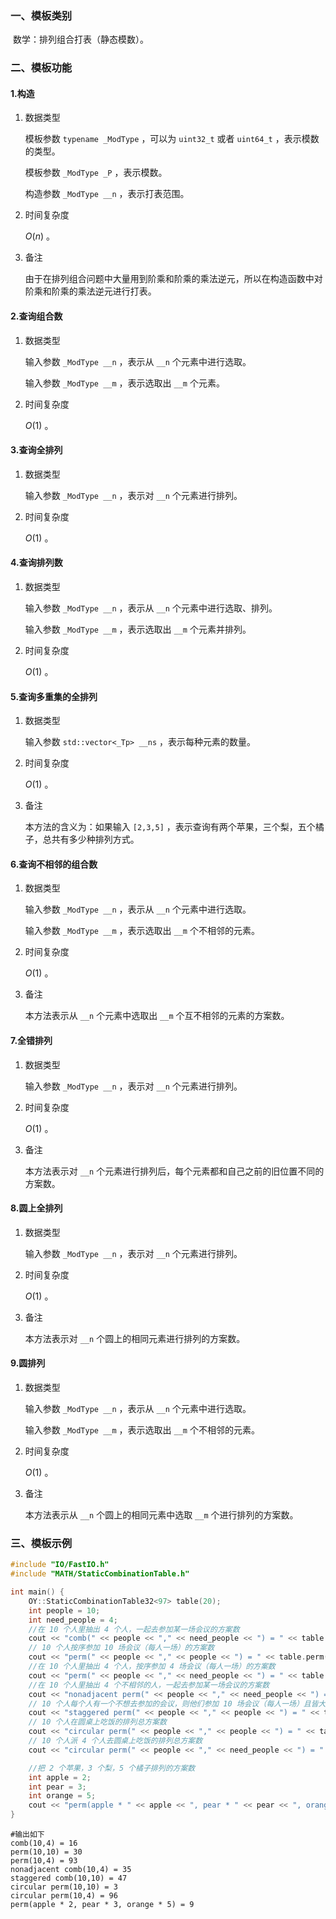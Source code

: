 ### 一、模板类别

​	数学：排列组合打表（静态模数）。

### 二、模板功能

#### 1.构造

1. 数据类型

   模板参数 `typename _ModType` ，可以为 `uint32_t` 或者 `uint64_t` ，表示模数的类型。

   模板参数 `_ModType _P` ，表示模数。

   构造参数 `_ModType __n` ，表示打表范围。

2. 时间复杂度

   $O(n)$ 。

3. 备注

   由于在排列组合问题中大量用到阶乘和阶乘的乘法逆元，所以在构造函数中对阶乘和阶乘的乘法逆元进行打表。

#### 2.查询组合数

1. 数据类型

   输入参数 `_ModType __n` ，表示从 `__n` 个元素中进行选取。

   输入参数 `_ModType __m` ，表示选取出 `__m` 个元素。

2. 时间复杂度

   $O(1)$ 。

#### 3.查询全排列

1. 数据类型

   输入参数 `_ModType __n` ，表示对 `__n` 个元素进行排列。

2. 时间复杂度

   $O(1)$ 。

#### 4.查询排列数

1. 数据类型

   输入参数 `_ModType __n` ，表示从 `__n` 个元素中进行选取、排列。

   输入参数 `_ModType __m` ，表示选取出 `__m` 个元素并排列。

2. 时间复杂度

   $O(1)$ 。

#### 5.查询多重集的全排列

1. 数据类型

   输入参数 `std::vector<_Tp> __ns` ，表示每种元素的数量。

2. 时间复杂度

   $O(1)$ 。

3. 备注

   本方法的含义为：如果输入 `[2,3,5]` ，表示查询有两个苹果，三个梨，五个橘子，总共有多少种排列方式。

#### 6.查询不相邻的组合数

1. 数据类型

   输入参数 `_ModType __n` ，表示从 `__n` 个元素中进行选取。

   输入参数 `_ModType __m` ，表示选取出 `__m` 个不相邻的元素。

2. 时间复杂度

   $O(1)$ 。

3. 备注

   本方法表示从 `__n` 个元素中选取出 `__m` 个互不相邻的元素的方案数。

#### 7.全错排列

1. 数据类型

   输入参数 `_ModType __n` ，表示对 `__n` 个元素进行排列。

2. 时间复杂度

   $O(1)$ 。

3. 备注

   本方法表示对 `__n` 个元素进行排列后，每个元素都和自己之前的旧位置不同的方案数。

#### 8.圆上全排列

1. 数据类型

   输入参数 `_ModType __n` ，表示对 `__n` 个元素进行排列。

2. 时间复杂度

   $O(1)$ 。

3. 备注

   本方法表示对 `__n` 个圆上的相同元素进行排列的方案数。

#### 9.圆排列

1. 数据类型

   输入参数 `_ModType __n` ，表示从 `__n` 个元素中进行选取。

   输入参数 `_ModType __m` ，表示选取出 `__m` 个不相邻的元素。

2. 时间复杂度

   $O(1)$ 。

3. 备注

   本方法表示从 `__n` 个圆上的相同元素中选取 `__m` 个进行排列的方案数。

### 三、模板示例

```c++
#include "IO/FastIO.h"
#include "MATH/StaticCombinationTable.h"

int main() {
    OY::StaticCombinationTable32<97> table(20);
    int people = 10;
    int need_people = 4;
    //在 10 个人里抽出 4 个人，一起去参加某一场会议的方案数
    cout << "comb(" << people << "," << need_people << ") = " << table.comb(people, need_people) << endl;
    // 10 个人按序参加 10 场会议（每人一场）的方案数
    cout << "perm(" << people << "," << people << ") = " << table.perm(people) << endl;
    //在 10 个人里抽出 4 个人，按序参加 4 场会议（每人一场）的方案数
    cout << "perm(" << people << "," << need_people << ") = " << table.perm(people, need_people) << endl;
    //在 10 个人里抽出 4 个不相邻的人，一起去参加某一场会议的方案数
    cout << "nonadjacent perm(" << people << "," << need_people << ") = " << table.nonadjacentPerm(people, need_people) << endl;
    // 10 个人每个人有一个不想去参加的会议，则他们参加 10 场会议（每人一场）且皆大欢喜的总方案数
    cout << "staggered perm(" << people << "," << people << ") = " << table.staggeredPerm(people) << endl;
    // 10 个人在圆桌上吃饭的排列总方案数
    cout << "circular perm(" << people << "," << people << ") = " << table.circularPerm(people) << endl;
    // 10 个人派 4 个人去圆桌上吃饭的排列总方案数
    cout << "circular perm(" << people << "," << need_people << ") = " << table.circularPerm(people, need_people) << endl;

    //把 2 个苹果，3 个梨，5 个橘子排列的方案数
    int apple = 2;
    int pear = 3;
    int orange = 5;
    cout << "perm(apple * " << apple << ", pear * " << pear << ", orange * " << orange << ") = " << table.perm(std::vector{apple, pear, orange}) << endl;
}
```

```
#输出如下
comb(10,4) = 16
perm(10,10) = 30
perm(10,4) = 93
nonadjacent comb(10,4) = 35
staggered comb(10,10) = 47
circular perm(10,10) = 3
circular perm(10,4) = 96
perm(apple * 2, pear * 3, orange * 5) = 9

```

